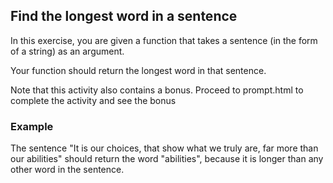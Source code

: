 ## Find the longest word in a sentence

In this exercise, you are given a function that takes a sentence (in the form of a string) as an argument.

Your function should return the longest word in that sentence.

Note that this activity also contains a bonus. Proceed to prompt.html to complete the activity and see the bonus

### Example
The sentence "It is our choices, that show what we truly are, far more than our abilities" should return the word "abilities", because it is longer than any other word in the sentence.